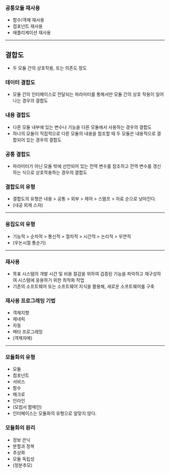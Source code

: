 ### 공통모듈 재사용
* 함수/객체 재사용
* 컴포넌트 재사용
* 애플리케이션 재사용


---

## 결합도
* 두 모듈 간의 상호작용, 또는 의존도 정도

### 데이터 결합도
* 모듈 간의 인터페이스로 전달되는 파라미터를 통해서만  모듈 간의 상호 작용이 일어나는 경우의 결합도

### 내용 결합도
* 다른 모듈 내부에 있는 변수나 기능을 다른 모듈에서 사용하는 경우의 결합도
* 하나의 모듈이 직접적으로 다른 모듈의 내용을 참조할 때 두 모듈은 내용적으로 결합되어 있는 경우의 결합도

### 공통 결합도
* 파라미터가 아닌 모듈 밖에 선언되어 있는 전역 변수를 참조하고 전역 변수를 갱신하는 식으로 상호작용하는 경우의 결합도

### 결합도의 유형
* 결합도의 유형은 내용 > 공통 > 외부 > 제어 > 스탬프 > 자료 순으로 낮아진다. 
* (내공 외제 스자)

---
### 응집도의 유형
* 기능적 > 순차적 > 통신적 > 절차적 > 시간적 > 논리적 > 우연적
* (우논시절 통순기)

---
### 재사용
* 목표 시스템의 개발 시간 및 비용 절감을 위하여 검증된 기능을 파악하고 재구성하여 시스템에 응용하기 위한 최적화 작업
* 기존의 소프트웨어 또는 소프트웨어 지식을 활용해, 새로운 소프트웨어롤 구축

### 재사용 프로그래밍 기법
* 객체지향
* 제네릭
* 자동
* 메타 프로그래밍
* (객제자메)

---

### 모듈화의 유형
* 모듈
* 컴포넌트
* 서비스
* 함수
* 매크로
* 인라인
* (모컴서 함매인)
* 인터페이스는 모듈화의 유형으로 알맞지 않다.

### 모듈화의 원리
* 정보 은닉
* 분할과 정복
* 추상화
* 모듈 독립성
* (정분추모)